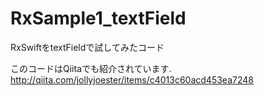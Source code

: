 # RxSample1_textField

RxSwiftをtextFieldで試してみたコード

このコードはQiitaでも紹介されています.
http://qiita.com/jollyjoester/items/c4013c60acd453ea7248
